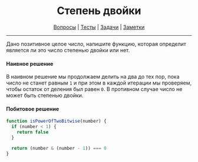 <div align="center">

# Степень двойки

[Вопросы](https://github.com/dollaween/javascript-questions)
|
[Тесты](https://github.com/dollaween/javascript-tests)
|
[Задачи](https://github.com/dollaween/javascript-tasks)
|
[Заметки](https://github.com/dollaween/javascript-notes)

</div>

---

Дано позитивное целое число, напишите функцию, которая определит является ли это число степенью двойки или нет.

#### Наивное решение
В наивном решение мы продолжаем делить на два до тех пор, пока число не станет равным `1` и при этом в каждой итерации мы проверяем, чтобы остаток от деления был равен `0`. В противном случае число не может быть степенью двойки.

#### Побитовое решение

```js
function isPowerOfTwoBitwise(number) {
  if (number < 1) {
    return false
  }

  return (number & (number - 1)) === 0
}
```
